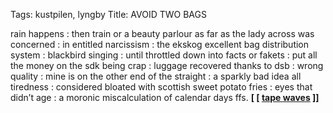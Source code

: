 Tags: kustpilen, lyngby
Title: AVOID TWO BAGS
  
rain happens : then train or a beauty parlour as far as the lady across was concerned : in entitled narcissism : the ekskog excellent bag distribution system : blackbird singing : until throttled down into facts or fakets : put all the money on the sdk being crap : luggage recovered thanks to dsb : wrong quality : mine is on the other end of the straight : a sparkly bad idea all tiredness : considered bloated with scottish sweet potato fries : eyes that didn’t age : a moronic miscalculation of calendar days ffs.
**[ [ [tape waves](%E2%80%9Chttp://tapewaves.bandcamp.com/album/distant-light%E2%80%9D) ]]**